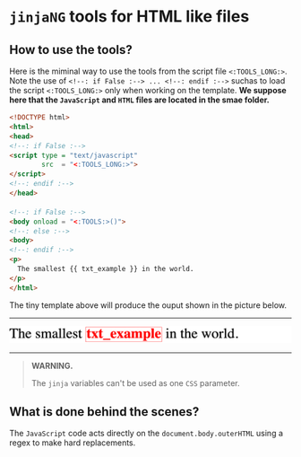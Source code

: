 `jinjaNG` tools for HTML like files
===================================

How to use the tools?
---------------------

Here is the miminal way to use the tools from the script file `<:TOOLS_LONG:>`. Note the use of `<!--: if False :--> ... <!--: endif :-->` suchas to load the script `<:TOOLS_LONG:>` only when working on the template. **We suppose here that the `JavaScript` and `HTML` files are located in the smae folder.**

~~~html
<!DOCTYPE html>
<html>
<head>
<!--: if False :-->
<script type = "text/javascript"
        src  = "<:TOOLS_LONG:>">
</script>
<!--: endif :-->
</head>

<!--: if False :-->
<body onload = "<:TOOLS:>()">
<!--: else :-->
<body>
<!--: endif :-->
<p>
  The smallest {{ txt_example }} in the world.
</p>
</html>
~~~

The tiny template above will produce the ouput shown in the picture below.

---

![output](images/exavar.png)

---

> **WARNING.**
>
> The `jinja` variables can't be used as one `CSS` parameter.


What is done behind the scenes?
-------------------------------

The `JavaScript` code acts directly on the `document.body.outerHTML` using a regex to make hard replacements.
